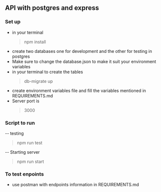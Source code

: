 ## API with postgres and express

### Set up

- in your terminal
  > npm install
- create two databases one for development and the other for testing in postgres
- Make sure to change the database.json to make it suit your environment variables
- in your terminal to create the tables
  > db-migrate up
- create environment variables file and fill the variables mentioned in REQUIREMENTS.md
- Server port is
  > 3000

### Script to run

-- testing

> npm run test

-- Starting server

> npm run start

### To test enpoints

- use postman with endpoints information in REQUIREMENTS.md
